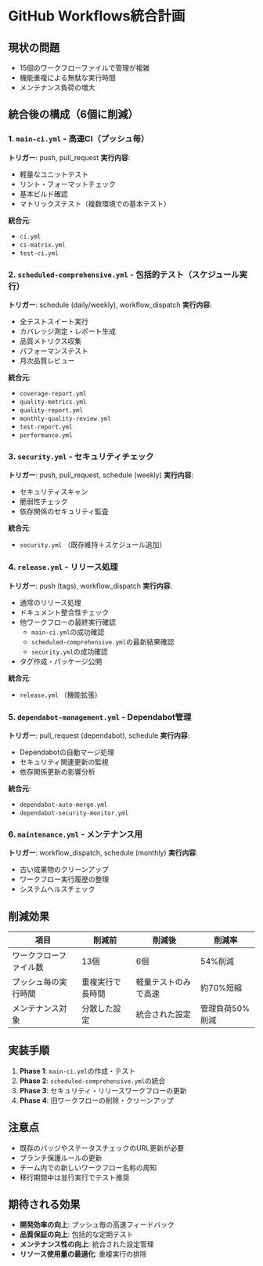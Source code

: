 # GitHub Workflows統合計画

## 現状の問題
- 15個のワークフローファイルで管理が複雑
- 機能重複による無駄な実行時間
- メンテナンス負荷の増大

## 統合後の構成（6個に削減）

### 1. `main-ci.yml` - 高速CI（プッシュ毎）
**トリガー**: push, pull_request
**実行内容**:
- 軽量なユニットテスト
- リント・フォーマットチェック
- 基本ビルド確認
- マトリックステスト（複数環境での基本テスト）

**統合元**:
- `ci.yml`
- `ci-matrix.yml` 
- `test-ci.yml`

### 2. `scheduled-comprehensive.yml` - 包括的テスト（スケジュール実行）
**トリガー**: schedule (daily/weekly), workflow_dispatch
**実行内容**:
- 全テストスイート実行
- カバレッジ測定・レポート生成
- 品質メトリクス収集
- パフォーマンステスト
- 月次品質レビュー

**統合元**:
- `coverage-report.yml`
- `quality-metrics.yml`
- `quality-report.yml`
- `monthly-quality-review.yml`
- `test-report.yml`
- `performance.yml`

### 3. `security.yml` - セキュリティチェック
**トリガー**: push, pull_request, schedule (weekly)
**実行内容**:
- セキュリティスキャン
- 脆弱性チェック
- 依存関係のセキュリティ監査

**統合元**:
- `security.yml` （既存維持＋スケジュール追加）

### 4. `release.yml` - リリース処理
**トリガー**: push (tags), workflow_dispatch
**実行内容**:
- 通常のリリース処理
- ドキュメント整合性チェック
- 他ワークフローの最終実行確認
  - `main-ci.yml`の成功確認
  - `scheduled-comprehensive.yml`の最新結果確認
  - `security.yml`の成功確認
- タグ作成・パッケージ公開

**統合元**:
- `release.yml` （機能拡張）

### 5. `dependabot-management.yml` - Dependabot管理
**トリガー**: pull_request (dependabot), schedule
**実行内容**:
- Dependabotの自動マージ処理
- セキュリティ関連更新の監視
- 依存関係更新の影響分析

**統合元**:
- `dependabot-auto-merge.yml`
- `dependabot-security-monitor.yml`

### 6. `maintenance.yml` - メンテナンス用
**トリガー**: workflow_dispatch, schedule (monthly)
**実行内容**:
- 古い成果物のクリーンアップ
- ワークフロー実行履歴の整理
- システムヘルスチェック

## 削減効果

| 項目 | 削減前 | 削減後 | 削減率 |
|------|--------|--------|--------|
| ワークフローファイル数 | 13個 | 6個 | 54%削減 |
| プッシュ毎の実行時間 | 重複実行で長時間 | 軽量テストのみで高速 | 約70%短縮 |
| メンテナンス対象 | 分散した設定 | 統合された設定 | 管理負荷50%削減 |

## 実装手順

1. **Phase 1**: `main-ci.yml`の作成・テスト
2. **Phase 2**: `scheduled-comprehensive.yml`の統合
3. **Phase 3**: セキュリティ・リリースワークフローの更新
4. **Phase 4**: 旧ワークフローの削除・クリーンアップ

## 注意点

- 既存のバッジやステータスチェックのURL更新が必要
- ブランチ保護ルールの更新
- チーム内での新しいワークフロー名称の周知
- 移行期間中は並行実行でテスト推奨

## 期待される効果

- **開発効率の向上**: プッシュ毎の高速フィードバック
- **品質保証の向上**: 包括的な定期テスト
- **メンテナンス性の向上**: 統合された設定管理
- **リソース使用量の最適化**: 重複実行の排除